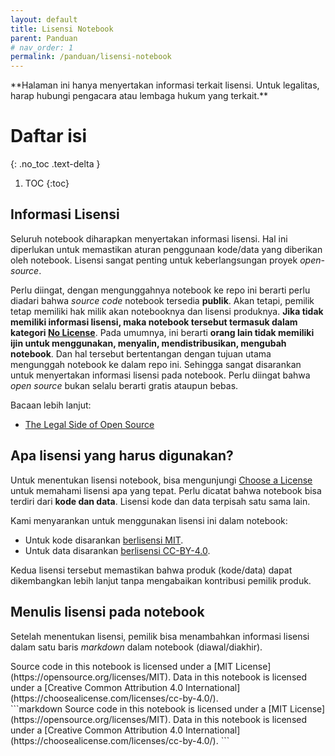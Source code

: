 ```yaml
---
layout: default
title: Lisensi Notebook
parent: Panduan
# nav_order: 1
permalink: /panduan/lisensi-notebook
---
```


<div class="code-example" markdown="1">
**Halaman ini hanya menyertakan informasi terkait lisensi. Untuk legalitas, harap hubungi pengacara atau lembaga hukum yang terkait.**
</div>

# Daftar isi
{: .no_toc .text-delta }

1. TOC
{:toc}

## Informasi Lisensi

Seluruh notebook diharapkan menyertakan informasi lisensi. Hal ini diperlukan untuk memastikan aturan penggunaan kode/data yang diberikan oleh notebook. Lisensi sangat penting untuk keberlangsungan proyek _open-source_. 

Perlu diingat, dengan mengunggahnya notebook ke repo ini berarti perlu diadari bahwa _source code_ notebook tersedia **publik**. Akan tetapi, pemilik tetap memiliki hak milik akan notebooknya dan lisensi produknya. **Jika tidak memiliki informasi lisensi, maka notebook tersebut termasuk dalam kategori [No License](https://choosealicense.com/no-permission/)**. Pada umumnya, ini berarti **orang lain tidak memiliki ijin untuk menggunakan, menyalin, mendistribusikan, mengubah notebook**. Dan hal tersebut bertentangan dengan tujuan utama mengunggah notebook ke dalam repo ini. Sehingga sangat disarankan untuk menyertakan informasi lisensi pada notebook. Perlu diingat bahwa _open source_ bukan selalu berarti gratis ataupun bebas. 

Bacaan lebih lanjut:
- [The Legal Side of Open Source](https://opensource.guide/legal/)

## Apa lisensi yang harus digunakan?

Untuk menentukan lisensi notebook, bisa mengunjungi [Choose a License](https://choosealicense.com/) untuk memahami lisensi apa yang tepat. Perlu dicatat bahwa notebook bisa terdiri dari **kode dan data**. Lisensi kode dan data terpisah satu sama lain. 

Kami menyarankan untuk menggunakan lisensi ini dalam notebook:
- Untuk kode disarankan [berlisensi MIT](https://choosealicense.com/licenses/mit/).
- Untuk data disarankan [berlisensi CC-BY-4.0](https://choosealicense.com/licenses/cc-by-4.0/).

Kedua lisensi tersebut memastikan bahwa produk (kode/data) dapat dikembangkan lebih lanjut tanpa mengabaikan kontribusi pemilik produk.

## Menulis lisensi pada notebook

Setelah menentukan lisensi, pemilik bisa menambahkan informasi lisensi dalam satu baris _markdown_ dalam notebook (diawal/diakhir).

<div class="code-example" markdown="1">
Source code in this notebook is licensed under a [MIT License](https://opensource.org/licenses/MIT). Data in this notebook is licensed under a [Creative Common Attribution 4.0 International](https://choosealicense.com/licenses/cc-by-4.0/). 
</div>
```markdown
Source code in this notebook is licensed under a [MIT License](https://opensource.org/licenses/MIT). Data in this notebook is licensed under a [Creative Common Attribution 4.0 International](https://choosealicense.com/licenses/cc-by-4.0/). 
```
